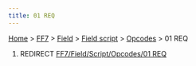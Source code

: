 ```yaml
---
title: 01 REQ
---
```


[Home](Main%20Page.md) > [FF7](FF7.md) > [Field](FF7/Field.md) > [Field script](FF7/Field/Field%20script.md) > [Opcodes](FF7/Field/Field%20script/Opcodes.md) > 01 REQ

1.  REDIRECT [FF7/Field/Script/Opcodes/01 REQ][]

  [FF7/Field/Script/Opcodes/01 REQ]: FF7/Field/Script/Opcodes/01%20REQ.md
    "wikilink"

